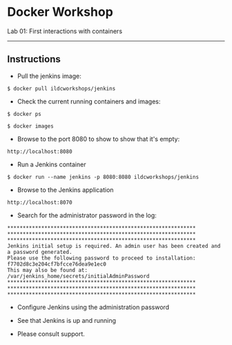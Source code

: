 # Docker Workshop
Lab 01: First interactions with containers

---

## Instructions

- Pull the jenkins image:

```
$ docker pull ildcworkshops/jenkins
```

 - Check the current running containers and images:
```
$ docker ps
```
```
$ docker images
```

 - Browse to the port 8080 to show to show that it's empty:
```
http://localhost:8080
```

 - Run a Jenkins container
```
$ docker run --name jenkins -p 8080:8080 ildcworkshops/jenkins
```

 - Browse to the Jenkins application
```
http://localhost:8070

```

 - Search for the administrator password in the log:
```
*************************************************************
*************************************************************
*************************************************************  
Jenkins initial setup is required. An admin user has been created and a password generated.
Please use the following password to proceed to installation:  
f7702d8c3e204cf7bfcce76dea9e1ec0  
This may also be found at: /var/jenkins_home/secrets/initialAdminPassword  
*************************************************************
*************************************************************
*************************************************************
```

 - Configure Jenkins using the administration password
 
 - See that Jenkins is up and running
 
 - Please consult support.
 